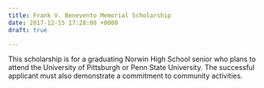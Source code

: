 ```yaml
---
title: Frank V. Benevento Memorial Scholarship
date: 2017-12-15 17:28:08 +0000
draft: true

---
```

This scholarship is for a graduating Norwin High School senior who plans to attend the University of Pittsburgh or Penn State University.  The successful applicant must also demonstrate a commitment to community activities.